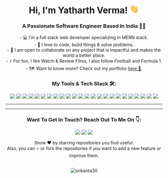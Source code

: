 <h1 align="center">Hi, I'm Yatharth Verma! <img src="https://raw.githubusercontent.com/srikanta30/srikanta30/main/assets/wave.gif" width="30px"></h1>
<h3 align="center"> A Passionate Software Engineer Based In India 👨‍💻 </h3>


<p align="center">
-   💻 I’m a full stack web developer specializing in MERN stack. <br/>
-   🌱 I love to code, build things & solve problems. <br/>
-   🤝 I am open to collaborate on any project that is impactful and makes the world a better place. <br/>
-   ⚡ For fun, I like Watch & Review Films, I also follow Football and Formula 1. <br/>
-   🗺️ Want to know more? Check out my portfolio <a href=""> here 🔗</a>. <br/>
</p>

<h3 align="center">My Tools & Tech Stack 🛠️:</h3>
<p align="center"> <img src = "https://img.shields.io/badge/-HTML5-E34F26?style=flat&logo=html5&logoColor=white"> <img src = "https://img.shields.io/badge/-CSS3-1572B6?style=flat&logo=css3&logoColor=white"> <img src="https://img.shields.io/badge/-JavaScript-eed718?style=flat&logo=javascript&logoColor=ffffff"> <img src="https://img.shields.io/badge/-React-000000?style=flat&logo=react&logoColor=00c8ff"> <img src="https://img.shields.io/badge/-Redux-764abc?style=flat&logo=redux&logoColor=white"> <img src="https://img.shields.io/badge/next.js-000000?style=flat&logo=nextdotjs&logoColor=white"> <img src="https://img.shields.io/badge/TypeScript-007ACC?style=flat&logo=typescript&logoColor=white"> <img src="https://img.shields.io/badge/-Bootstrap-563D7C?style=flat&logo=bootstrap&logoColor=white"> <img src="https://img.shields.io/badge/Material--UI-0081CB?logo=material-ui&logoColor=white"> <img src="https://img.shields.io/badge/styled--components-DB7093?style=flat&logo=styled-components&logoColor=white"> <img src="https://img.shields.io/badge/Tailwind_CSS-38B2AC?style=flat&logo=tailwind-css&logoColor=white"> <img src="https://img.shields.io/badge/-MongoDB-4DB33D?style=flat&logo=mongodb&logoColor=FFFFFF"> <img src="https://img.shields.io/badge/redis-CC0000.svg?style=flat&logo=redis&logoColor=white"> <img src="https://img.shields.io/badge/-Node.js-3C873A?style=flat&logo=Node.js&logoColor=white"> <img src="https://img.shields.io/badge/Express.js-000000?style=flat&logo=express&logoColor=white"> <img src="https://img.shields.io/badge/Postman-FF6C37?style=flat&logo=Postman&logoColor=white"> <img src="https://img.shields.io/badge/Jest-C21325?flat&logo=jest&logoColor=white"> <img src="https://img.shields.io/badge/npm-CB3837?style=flat&logo=npm&logoColor=white"> <img src="http://img.shields.io/badge/-Git-F1502F?style=flat&logo=git&logoColor=FFFFFF"> <img src="http://img.shields.io/badge/-Github-000000?style=flat&logo=github&logoColor=FFFFFF"> <img src="https://img.shields.io/badge/Netlify-00C7B7?style=flat&logo=netlify&logoColor=white"> <img src="https://img.shields.io/badge/Heroku-430098?style=flat&logo=heroku&logoColor=white"> <img src="https://img.shields.io/badge/Amazon_AWS-232F3E?style=flat&logo=amazon-aws&logoColor=white"> <img src="http://img.shields.io/badge/-VS%20Code-007ACC?style=flat&logo=visual%20studio%20code&logoColor=white"> </p>

---






---
 


  <h3 align="center">Want To Get In Touch? Reach Out To Me On 👇:</h3>
  
  <p align="center">
    <a href="mailto:yatharth17may@gmail.com"><img src="https://img.shields.io/badge/-GMAIL-D14836?style=for-the-badge&logo=gmail&logoColor=white"></a> 
    <a href="https://in.linkedin.com/in/yeti201"><img src="https://img.shields.io/badge/-LINKEDIN-0077B5?style=for-the-badge&logo=linkedin&logoColor=white"></a>
    <a href="https://twitter.com/htrahtay"><img src="https://img.shields.io/badge/-Twitter-1DA1F2?style=for-the-badge&logo=Twitter&logoColor=white"></a>
  
</p>
<p align="center">
  Show ❤️ by starring repositories you find useful.
  <br />
  Also, you can ⭐ or fork the repositories if you want to add a new feature or improve them.
  <br/>
  <br/>
</p>
<p align="center"> <img src="https://komarev.com/ghpvc/?username=srikanta30&label=Profile%20views&color=0e75b6&style=flat" alt="srikanta30" /> </p>

